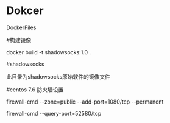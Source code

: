 # Dokcer
DockerFiles


#构建镜像


docker build -t shadowsocks:1.0 .

#shadowsocks

此目录为shadowsocks原始软件的镜像文件

#centos 7.6 防火墙设置

firewall-cmd --zone=public --add-port=1080/tcp --permanent

firewall-cmd --query-port=52580/tcp
